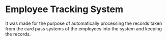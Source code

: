# Employee Tracking System
It was made for the purpose of automatically processing the records taken from the card pass systems of the employees into the system and keeping the records.
